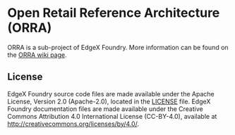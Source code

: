[//]: # (SPDX-License-Identifier: CC-BY-4.0)

# Open Retail Reference Architecture (ORRA)

ORRA is a sub-project of EdgeX Foundry. More information can be found on the [ORRA wiki page](https://wiki.edgexfoundry.org/display/FA/Open+Retail+Reference+Architecture).

## License <a name="license"></a>

EdgeX Foundry source code files are made available under the Apache
License, Version 2.0 (Apache-2.0), located in the [LICENSE](LICENSE) file.
EdgeX Foundry documentation files are made available under the Creative
Commons Attribution 4.0 International License (CC-BY-4.0), available at http://creativecommons.org/licenses/by/4.0/.
